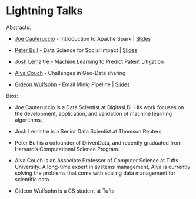 **Lightning Talks**
===================

Abstracts: 

- [Joe Cauteruccio](http://www.joecjr.com/) - Introduction to Apache Spark | [Slides](http://goo.gl/3pSkvD)

- [Peter Bull](http://bull.pe/ter/) - Data Science for Social Impact | [Slides](http://goo.gl/Ydobd6)

- [Josh Lemaitre](https://www.linkedin.com/in/joshlemaitre) - Machine Learning to Predict Patent Litigation

- [Alva Couch](http://www.cs.tufts.edu/~couch/) - Challenges in Geo-Data sharing

- [Gideon Wulfsohn](http://gwulfs.github.io/) - Email Minig Pipeline | [Slides](http://goo.gl/zsgQbx)

Bios: 

- Joe Cauteruccio is a Data Scientist at DigitasLBi. His work focuses on the development, application, and validation of machine learning algorithms.

- Josh Lemaitre is a Senior Data Scientist at Thomson Reuters.

- Peter Bull is a cofounder of DrivenData, and recently graduated from Harvard’s Computational Science Program. 

- Alva Couch is an Associate Professor of Computer Science at Tufts University. A long-time expert in systems management, Alva is currently solving the problems that come with scaling data management for scientific data.

- Gideon Wulfsohn is a CS student at Tufts

